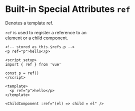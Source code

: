 # Built-in Special Attributes `ref`

Denotes a template ref.  

`ref` is used to register a reference to an  
element or a child component.   

```vue template
<!-- stored as this.$refs.p -->
<p ref="p">hello</p>

<script setup>
import { ref } from 'vue'

const p = ref()
</script>

<template>
  <p ref="p">hello</p>
</template>

<ChildComponent :ref="(el) => child = el" />
```
